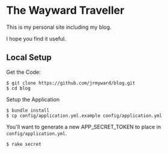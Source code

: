 # The Wayward Traveller

This is my personal site including my blog.

I hope you find it useful.

## Local Setup

Get the Code:

    $ git clone https://github.com/jrmyward/blog.git
    $ cd blog

Setup the Application

    $ bundle install
    $ cp config/application.yml.example config/application.yml

You'll want to generate a new APP_SECRET_TOKEN to place in <code>config/application.yml</code>.

    $ rake secret

